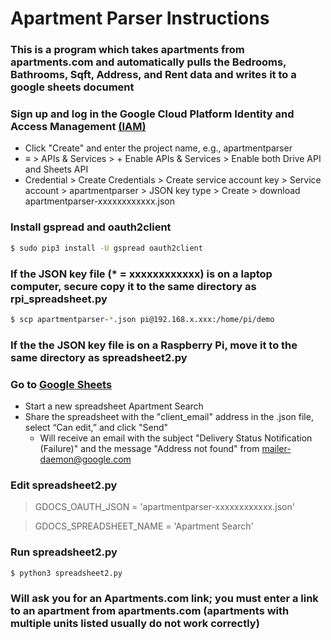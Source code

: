 
# Apartment Parser Instructions

### This is a program which takes apartments from apartments.com and automatically pulls the Bedrooms, Bathrooms, Sqft, Address, and Rent data and writes it to a google sheets document
### Sign up and log in the Google Cloud Platform Identity and Access Management [(IAM)](https://console.developers.google.com/projectselector/iam-admin/iam)

* Click "Create" and enter the project name, e.g., apartmentparser
* &equiv; > APIs & Services > + Enable APIs & Services > Enable both Drive API and Sheets API
* Credential > Create Credentials > Create service account key > Service account > apartmentparser > JSON key type > Create > download apartmentparser-xxxxxxxxxxxx.json

### Install gspread and oauth2client
```sh
$ sudo pip3 install -U gspread oauth2client
```
### If the JSON key file (* = xxxxxxxxxxxx) is on a laptop computer, secure copy it to the same directory as rpi_spreadsheet.py
```sh
$ scp apartmentparser-*.json pi@192.168.x.xxx:/home/pi/demo
```
### If the the JSON key file is on a Raspberry Pi, move it to the same directory as spreadsheet2.py

### Go to [Google Sheets](https://docs.google.com/spreadsheets/u/0)

* Start a new spreadsheet Apartment Search
* Share the spreadsheet with the "client_email" address in the .json file, select “Can edit,” and click "Send"
  * Will receive an email with the subject "Delivery Status Notification (Failure)" and the message "Address not found" from mailer-daemon@google.com

### Edit spreadsheet2.py

> GDOCS_OAUTH_JSON = 'apartmentparser-xxxxxxxxxxxx.json'

> GDOCS_SPREADSHEET_NAME = 'Apartment Search'

### Run spreadsheet2.py
```sh
$ python3 spreadsheet2.py
```
### Will ask you for an Apartments.com link; you must enter a link to an apartment from apartments.com (apartments with multiple units listed usually do not work correctly)
